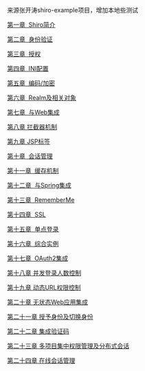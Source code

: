 来源张开涛shiro-example项目，增加本地些测试

<p style="font-size: 14px;"><a href="#" target="_blank">第一章&nbsp; Shiro简介</a></p>
<p style="font-size: 14px;"><a href="#" target="_blank">第二章&nbsp; 身份验证</a></p>
<p style="font-size: 14px;"><a href="#" target="_blank">第三章&nbsp; 授权</a></p>
<p style="font-size: 14px;"><a href="#" target="_blank">第四章&nbsp; INI配置</a></p>
<p style="font-size: 14px;"><a href="#" target="_blank">第五章&nbsp; 编码/加密</a></p>
<p style="font-size: 14px;"><a href="#" target="_blank">第六章&nbsp; Realm及相关对象</a></p>
<p style="font-size: 14px;"><a href="#" target="_blank">第七章&nbsp; 与Web集成</a></p>
<p style="font-size: 14px;"><a href="#" target="_self">第八章 拦截器机制</a></p>
<p style="font-size: 14px;"><a href="#" target="_blank">第九章 JSP标签</a></p>
<p style="font-size: 14px;"><a href="#" target="_blank">第十章&nbsp; 会话管理</a></p>
<p style="font-size: 14px;"><a href="#" target="_blank">第十一章&nbsp; 缓存机制</a></p>
<p style="font-size: 14px;"><a href="#" target="_blank">第十二章&nbsp; 与Spring集成</a></p>
<p style="font-size: 14px;"><a href="#" target="_blank">第十三章&nbsp; RememberMe</a></p>
<p style="font-size: 14px;"><a href="#" target="_blank">第十四章&nbsp; SSL</a></p>
<p style="font-size: 14px;"><a href="#" target="_blank">第十五章&nbsp; 单点登录</a></p>
<p style="font-size: 14px;"><a href="#" target="_blank">第十六章&nbsp; 综合实例</a></p>
<p style="font-size: 14px;"><a href="#" target="_blank">第十七章&nbsp; OAuth2集成</a></p>
<p style="font-size: 14px;"><a href="#" target="_blank">第十八章 并发登录人数控制</a></p>
<p style="font-size: 14px;"><a href="#" target="_blank">第十九章 动态URL权限控制</a></p>
<p style="font-size: 14px;"><a href="#" target="_blank">第二十章 无状态Web应用集成</a></p>
<p style="font-size: 14px;"><a href="#" target="_blank">第二十一章 授予身份及切换身份</a></p>
<p style="font-size: 14px;"><a href="#" target="_blank">第二十二章 集成验证码</a></p>
<p style="font-size: 14px;"><a href="#" target="_blank">第二十三章 多项目集中权限管理及分布式会话</a></p>
<p style="font-size: 14px;"><a href="#" target="_blank">第二十四章 在线会话管理</a></p>
<p style="font-size: 14px;">&nbsp;</p>

